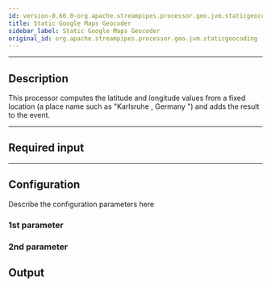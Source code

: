 ```yaml
---
id: version-0.66.0-org.apache.streampipes.processor.geo.jvm.staticgeocoding
title: Static Google Maps Geocoder
sidebar_label: Static Google Maps Geocoder
original_id: org.apache.streampipes.processor.geo.jvm.staticgeocoding
---
```


<!--
  ~ Licensed to the Apache Software Foundation (ASF) under one or more
  ~ contributor license agreements.  See the NOTICE file distributed with
  ~ this work for additional information regarding copyright ownership.
  ~ The ASF licenses this file to You under the Apache License, Version 2.0
  ~ (the "License"); you may not use this file except in compliance with
  ~ the License.  You may obtain a copy of the License at
  ~
  ~    http://www.apache.org/licenses/LICENSE-2.0
  ~
  ~ Unless required by applicable law or agreed to in writing, software
  ~ distributed under the License is distributed on an "AS IS" BASIS,
  ~ WITHOUT WARRANTIES OR CONDITIONS OF ANY KIND, either express or implied.
  ~ See the License for the specific language governing permissions and
  ~ limitations under the License.
  ~
  -->



<p align="center"> 
</p>

***

## Description

This processor computes the latitude and longitude values from a fixed location (a place name such as "Karlsruhe
, Germany
") and adds the result to the event.

***

## Required input



***

## Configuration

Describe the configuration parameters here

### 1st parameter


### 2nd parameter

## Output
